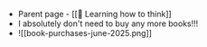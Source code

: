 - Parent page - [[🧠 Learning how to think]]
- I absolutely don't need to buy any more books!!!
- ![[book-purchases-june-2025.png]]